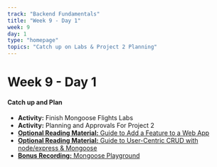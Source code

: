 ```yaml
---
track: "Backend Fundamentals"
title: "Week 9 - Day 1"
week: 9
day: 1
type: "homepage"
topics: "Catch up on Labs & Project 2 Planning"
---
```



# Week 9 - Day 1

#### Catch up and Plan
- **Activity:** Finish Mongoose Flights Labs
- **Activity:** Planning and Approvals For Project 2
- [**Optional Reading Material:** Guide to Add a Feature to a Web App](/backend-fundamentals/week-9/day-1/lecture-materials/guide-to-add-a-feature-to-a-web-app/)
- [**Optional Reading Material:** Guide to User-Centric CRUD with node/express & Mongoose](/backend-fundamentals/week-9/day-1/lecture-materials/guide-to-user-centric-crud/)
- [**Bonus Recording:** Mongoose Playground](https://generalassembly.zoom.us/rec/share/X_laOtlv5F3TNFwmWNy7z5sqOEVfvVCZY8JhGwQI1ORW-XK7F-i3JsSV5TY03trA.lwMpve1MvOpWs4YW?startTime=1605052795000)

